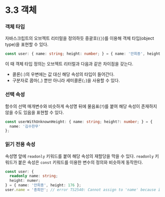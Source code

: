 # 3.3 객체

### **객체 타입**

자바스크립트의 오브젝트 리터럴을 정의하듯 중괄호\(`{}`\)를 이용해 객체 타입\(object type\)을 표현할 수 있다. 

```typescript
const user: { name: string; height: number; } = { name: '안희종', height: 176 };
```

이 때 객체 타입 정의는 오브젝트 리터럴과 다음과 같은 차이점을 갖는다.

* 콜론\(`:`\)의 우변에는 값 대신 해당 속성의 타입이 들어간다.
* 구분자로 콤마\(`,`\) 뿐만 아니라 세미콜론\(`;`\)을 사용할 수 있다.

### **선택 속성**

함수의 선택 매개변수와 비슷하게 속성명 뒤에 물음표\(`?`\)를 붙여 해당 속성이 존재하지 않을 수도 있음을 표현할 수 있다.

```typescript
const userWithUnknownHeight: { name: string; height?: number; } = { 
  name: '김수한무' 
};
```

### **읽기 전용 속성**

속성명 앞에 `readonly` 키워드를 붙여 해당 속성의 재할당을 막을 수 있다. `readonly` 키워드가 붙은 속성은 `const` 키워드를 이용한 변수의 정의와 비슷하게 동작한다.

```typescript
const user: { 
  readonly name: string; 
  height: numer; 
} = { name: '안희종', height: 176 };
user.name = '종희안'; // error TS2540: Cannot assign to 'name' because it is a constant or a read-only property.
```

